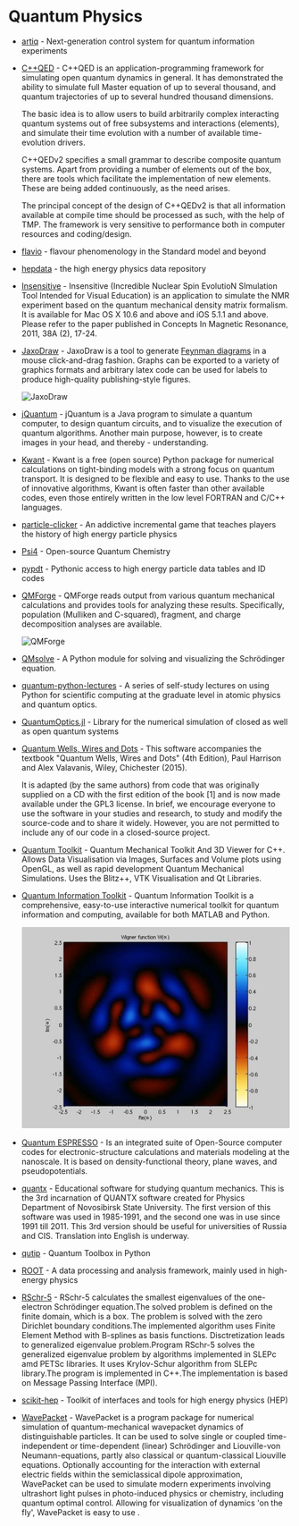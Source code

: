 # Quantum Physics

- [artiq](https://github.com/m-labs/artiq) - Next-generation control system for quantum information experiments
- [C++QED](https://sourceforge.net/projects/cppqed/) - C++QED is an application-programming framework for simulating open quantum dynamics in general. It has demonstrated the ability to simulate full Master equation of up to several thousand, and quantum trajectories of up to several hundred thousand dimensions.

  The basic idea is to allow users to build arbitrarily complex interacting quantum systems out of free subsystems and interactions (elements), and simulate their time evolution with a number of available time-evolution drivers.

  C++QEDv2 specifies a small grammar to describe composite quantum systems. Apart from providing a number of elements out of the box, there are tools which facilitate the implementation of new elements. These are being added continuously, as the need arises.

  The principal concept of the design of C++QEDv2 is that all information available at compile time should be processed as such, with the help of TMP. The framework is very sensitive to performance both in computer resources and coding/design.

- [flavio](https://github.com/flav-io/flavio) - flavour phenomenology in the Standard model and beyond
- [hepdata](https://github.com/HEPData/hepdata) - the high energy physics data repository
- [Insensitive](https://sourceforge.net/projects/insensitive/) - Insensitive (Incredible Nuclear Spin EvolutioN SImulation Tool Intended for Visual Education) is an application to simulate the NMR experiment based on the quantum mechanical density matrix formalism. It is available for Mac OS X 10.6 and above and iOS 5.1.1 and above. Please refer to the paper published in Concepts In Magnetic Resonance, 2011, 38A (2), 17-24.

- [JaxoDraw](https://sourceforge.net/projects/jaxodraw/) - JaxoDraw is a tool to generate [Feynman diagrams](https://en.wikipedia.org/wiki/Feynman_diagram) in a mouse click-and-drag fashion. Graphs can be exported to a variety of graphics formats and arbitrary latex code can be used for labels to produce high-quality publishing-style figures.

  ![JaxoDraw](/images/jaxodraw.jpg)

- [jQuantum](https://sourceforge.net/projects/jquantum/) - jQuantum is a Java program to simulate a quantum computer, to design quantum circuits, and to visualize the execution of quantum algorithms. Another main purpose, however, is to create images in your head, and thereby - understanding.

- [Kwant](https://kwant-project.org/) - Kwant is a free (open source) Python package for numerical calculations on tight-binding models with a strong focus on quantum transport. It is designed to be flexible and easy to use. Thanks to the use of innovative algorithms, Kwant is often faster than other available codes, even those entirely written in the low level FORTRAN and C/C++ languages.

- [particle-clicker](https://github.com/particle-clicker/particle-clicker) - An addictive incremental game that teaches players the history of high energy particle physics
- [Psi4](https://github.com/psi4/psi4) - Open-source Quantum Chemistry
- [pypdt](https://bitbucket.org/andybuckley/pypdt) - Pythonic access to high energy particle data tables and ID codes
- [QMForge](https://www.qmforge.net/) - QMForge reads output from various quantum mechanical calculations and provides tools for analyzing these results. Specifically, population (Mulliken and C-squared), fragment, and charge decomposition analyses are available.

  ![QMForge](/images/qmforge.webp)

- [QMsolve](https://github.com/quantum-visualizations/qmsolve) - A Python module for solving and visualizing the Schrödinger equation.
- [quantum-python-lectures](https://github.com/tommyogden/quantum-python-lectures) - A series of self-study lectures on using Python for scientific computing at the graduate level in atomic physics and quantum optics.
- [QuantumOptics.jl](https://github.com/qojulia/QuantumOptics.jl) - Library for the numerical simulation of closed as well as open quantum systems
- [Quantum Wells, Wires and Dots](https://sourceforge.net/projects/qwwad/) - This software accompanies the textbook "Quantum Wells, Wires and Dots" (4th Edition), Paul Harrison and Alex Valavanis, Wiley, Chichester (2015).

  It is adapted (by the same authors) from code that was originally supplied on a CD with the first edition of the book [1] and is now made available under the GPL3 license. In brief, we encourage everyone to use the software in your studies and research, to study and modify the source-code and to share it widely. However, you are not permitted to include any of our code in a closed-source project.

- [Quantum Toolkit](https://qcplusplus.sourceforge.net/) - Quantum Mechanical Toolkit And 3D Viewer for C++. Allows Data Visualisation via Images, Surfaces and Volume plots using OpenGL, as well as rapid development Quantum Mechanical Simulations. Uses the Blitz++, VTK Visualisation and Qt Libraries.

- [Quantum Information Toolkit](https://sourceforge.net/projects/qit/) - Quantum Information Toolkit is a comprehensive, easy-to-use interactive numerical toolkit for quantum information and computing, available for both MATLAB and Python.

  ![Quantum Information Toolkit](/images/qit.jpg)

- [Quantum ESPRESSO](https://www.quantum-espresso.org/) - Is an integrated suite of Open-Source computer codes for electronic-structure calculations and materials modeling at the nanoscale. It is based on density-functional theory, plane waves, and pseudopotentials.

- [quantx](https://sourceforge.net/projects/quantx/) - Educational software for studying quantum mechanics. This is the 3rd incarnation of QUANTX software created for Physics Department of Novosibirsk State University. The first version of this software was used in 1985-1991, and the second one was in use since 1991 till 2011. This 3rd version should be useful for universities of Russia and CIS. Translation into English is underway.
- [qutip](https://github.com/qutip/qutip) - Quantum Toolbox in Python

- [ROOT](https://github.com/root-project/root) - A data processing and analysis framework, mainly used in high-energy physics
- [RSchr-5](https://sourceforge.net/projects/rschr-5/) - RSchr-5 calculates the smallest eigenvalues of the one-electron Schrödinger equation.The solved problem is defined on the finite domain, which is a box. The problem is solved with the zero Dirichlet boundary conditions.The implemented algorithm uses Finite Element Method with B-splines as basis functions. Disctretization leads to generalized eigenvalue problem.Program RSchr-5 solves the generalized eigenvalue problem by algorithms implemented in SLEPc amd PETSc libraries. It uses Krylov-Schur algorithm from SLEPc library.The program is implemented in C++.The implementation is based on Message Passing Interface (MPI).

- [scikit-hep](https://github.com/scikit-hep/scikit-hep) - Toolkit of interfaces and tools for high energy physics (HEP)

- [WavePacket](https://sourceforge.net/projects/matlab.wavepacket.p/) - WavePacket is a program package for numerical simulation of quantum-mechanical wavepacket dynamics of distinguishable particles. It can be used to solve single or coupled time-independent or time-dependent (linear) Schrödinger and Liouville-von Neumann-equations, partly also classical or quantum-classical Liouville equations. Optionally accounting for the interaction with external electric fields within the semiclassical dipole approximation, WavePacket can be used to simulate modern experiments involving ultrashort light pulses in photo-induced physics or chemistry, including quantum optimal control. Allowing for visualization of dynamics 'on the fly', WavePacket is easy to use .

